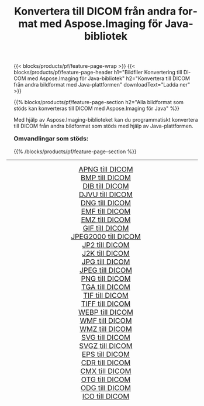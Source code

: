 ﻿---
title: Konvertera till DICOM från andra format med Aspose.Imaging för Java-bibliotek 
weight: 3920
url: /sv/java/conversion/to/dicom/ 
lang: sv
langdirlevel: 2
locales: zh-hans,ja,it,ru,de,es,fr,nl,id,lt,pl,pt,vi,tr,ko,zh-hant,ar,hi,th,sv,cs,uk,he
description: Med Aspose.Imaging kan du konvertera till DICOM från andra format med Java
---

{{< blocks/products/pf/feature-page-wrap >}}
{{< blocks/products/pf/feature-page-header h1="Bildfiler Konvertering till DICOM med Aspose.Imaging för Java-bibliotek" h2="Konvertera till DICOM från andra bildformat med Java-plattformen" downloadText="Ladda ner" >}}


{{% blocks/products/pf/feature-page-section  h2="Alla bildformat som stöds kan konverteras till DICOM med Aspose.Imaging för Java" %}}
<p align=justify>Med hjälp av Aspose.Imaging-biblioteket kan du programmatiskt konvertera till DICOM från andra bildformat som stöds med hjälp av Java-plattformen.</p>
<h3 style="margin-top:16px;">
Omvandlingar som stöds:
</h3>
{{% /blocks/products/pf/feature-page-section %}}
<div class="container-fluid productfamilypage bg-gray">
    <div class="convertypes bg-gray agp-content section">
        <div class="container">
		<hr style="margin-left:-20px;"/>
		<div class="row other-converters" style="gap: 10px;font-size: 19px;text-align:center;">
		    <div class='col-md-3 other-converter remove-lp remove-rp'><a href="/imaging/sv/java/conversion/apng-to-dicom/" style="padding:15px;">APNG till DICOM</a></div>
<div class='col-md-3 other-converter remove-lp remove-rp'><a href="/imaging/sv/java/conversion/bmp-to-dicom/" style="padding:15px;">BMP till DICOM</a></div>
<div class='col-md-3 other-converter remove-lp remove-rp'><a href="/imaging/sv/java/conversion/dib-to-dicom/" style="padding:15px;">DIB till DICOM</a></div>
<div class='col-md-3 other-converter remove-lp remove-rp'><a href="/imaging/sv/java/conversion/djvu-to-dicom/" style="padding:15px;">DJVU till DICOM</a></div>
<div class='col-md-3 other-converter remove-lp remove-rp'><a href="/imaging/sv/java/conversion/dng-to-dicom/" style="padding:15px;">DNG till DICOM</a></div>
<div class='col-md-3 other-converter remove-lp remove-rp'><a href="/imaging/sv/java/conversion/emf-to-dicom/" style="padding:15px;">EMF till DICOM</a></div>
<div class='col-md-3 other-converter remove-lp remove-rp'><a href="/imaging/sv/java/conversion/emz-to-dicom/" style="padding:15px;">EMZ till DICOM</a></div>
<div class='col-md-3 other-converter remove-lp remove-rp'><a href="/imaging/sv/java/conversion/gif-to-dicom/" style="padding:15px;">GIF till DICOM</a></div>
<div class='col-md-3 other-converter remove-lp remove-rp'><a href="/imaging/sv/java/conversion/jpeg2000-to-dicom/" style="padding:15px;">JPEG2000 till DICOM</a></div>
<div class='col-md-3 other-converter remove-lp remove-rp'><a href="/imaging/sv/java/conversion/jp2-to-dicom/" style="padding:15px;">JP2 till DICOM</a></div>
<div class='col-md-3 other-converter remove-lp remove-rp'><a href="/imaging/sv/java/conversion/j2k-to-dicom/" style="padding:15px;">J2K till DICOM</a></div>
<div class='col-md-3 other-converter remove-lp remove-rp'><a href="/imaging/sv/java/conversion/jpg-to-dicom/" style="padding:15px;">JPG till DICOM</a></div>
<div class='col-md-3 other-converter remove-lp remove-rp'><a href="/imaging/sv/java/conversion/jpeg-to-dicom/" style="padding:15px;">JPEG till DICOM</a></div>
<div class='col-md-3 other-converter remove-lp remove-rp'><a href="/imaging/sv/java/conversion/png-to-dicom/" style="padding:15px;">PNG till DICOM</a></div>
<div class='col-md-3 other-converter remove-lp remove-rp'><a href="/imaging/sv/java/conversion/tga-to-dicom/" style="padding:15px;">TGA till DICOM</a></div>
<div class='col-md-3 other-converter remove-lp remove-rp'><a href="/imaging/sv/java/conversion/tif-to-dicom/" style="padding:15px;">TIF till DICOM</a></div>
<div class='col-md-3 other-converter remove-lp remove-rp'><a href="/imaging/sv/java/conversion/tiff-to-dicom/" style="padding:15px;">TIFF till DICOM</a></div>
<div class='col-md-3 other-converter remove-lp remove-rp'><a href="/imaging/sv/java/conversion/webp-to-dicom/" style="padding:15px;">WEBP till DICOM</a></div>
<div class='col-md-3 other-converter remove-lp remove-rp'><a href="/imaging/sv/java/conversion/wmf-to-dicom/" style="padding:15px;">WMF till DICOM</a></div>
<div class='col-md-3 other-converter remove-lp remove-rp'><a href="/imaging/sv/java/conversion/wmz-to-dicom/" style="padding:15px;">WMZ till DICOM</a></div>
<div class='col-md-3 other-converter remove-lp remove-rp'><a href="/imaging/sv/java/conversion/svg-to-dicom/" style="padding:15px;">SVG till DICOM</a></div>
<div class='col-md-3 other-converter remove-lp remove-rp'><a href="/imaging/sv/java/conversion/svgz-to-dicom/" style="padding:15px;">SVGZ till DICOM</a></div>
<div class='col-md-3 other-converter remove-lp remove-rp'><a href="/imaging/sv/java/conversion/eps-to-dicom/" style="padding:15px;">EPS till DICOM</a></div>
<div class='col-md-3 other-converter remove-lp remove-rp'><a href="/imaging/sv/java/conversion/cdr-to-dicom/" style="padding:15px;">CDR till DICOM</a></div>
<div class='col-md-3 other-converter remove-lp remove-rp'><a href="/imaging/sv/java/conversion/cmx-to-dicom/" style="padding:15px;">CMX till DICOM</a></div>
<div class='col-md-3 other-converter remove-lp remove-rp'><a href="/imaging/sv/java/conversion/otg-to-dicom/" style="padding:15px;">OTG till DICOM</a></div>
<div class='col-md-3 other-converter remove-lp remove-rp'><a href="/imaging/sv/java/conversion/odg-to-dicom/" style="padding:15px;">ODG till DICOM</a></div>
<div class='col-md-3 other-converter remove-lp remove-rp'><a href="/imaging/sv/java/conversion/ico-to-dicom/" style="padding:15px;">ICO till DICOM</a></div>
                </div>
        </div>
    </div>
</div>
<br/>

